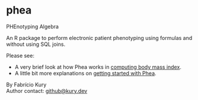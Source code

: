 # phea
PHEnotyping Algebra

An R package to perform electronic patient phenotyping using formulas and without using SQL joins.  

Please see:  

 - A very brief look at how Phea works in [computing body mass index](https://fabkury.github.io/phea/computing_bmi.html).  
 - A little bit more explanations on [getting started with Phea](https://fabkury.github.io/phea/).  
  
By Fabrício Kury  
Author contact: github@kury.dev
